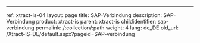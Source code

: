---
ref: xtract-is-04
layout: page
title: SAP-Verbindung
description: SAP-Verbindung
product: xtract-is
parent: xtract-is
childidentifier: sap-verbindung
permalink: /:collection/:path
weight: 4
lang: de_DE
old_url: /Xtract-IS-DE/default.aspx?pageid=SAP-verbindung
